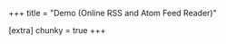 +++
title = "Demo (Online RSS and Atom Feed Reader)"

[extra]
chunky = true
+++

<!-- BODY START -->
<!-- BODY END -->
